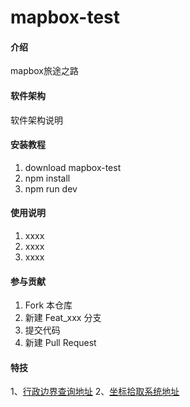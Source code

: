 # mapbox-test

#### 介绍
mapbox旅途之路

#### 软件架构
软件架构说明


#### 安装教程

1.  download mapbox-test
2.  npm install
3.  npm run dev

#### 使用说明

1.  xxxx
2.  xxxx
3.  xxxx

#### 参与贡献

1.  Fork 本仓库
2.  新建 Feat_xxx 分支
3.  提交代码
4.  新建 Pull Request


#### 特技

1、[行政边界查询地址](https://lbs.amap.com/demo/javascript-api/example/district-search/draw-district-boundaries)
2、[坐标拾取系统地址](http://api.map.baidu.com/lbsapi/getpoint/)
